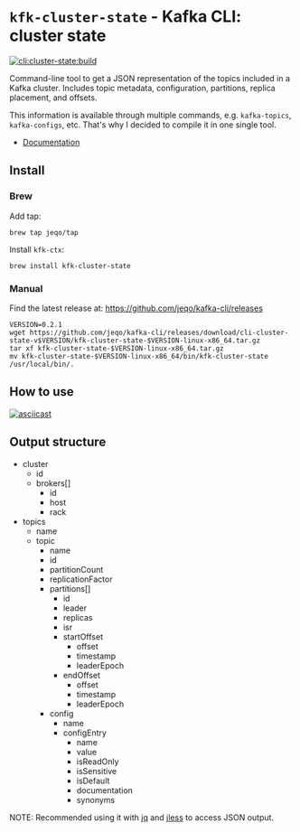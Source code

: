 # `kfk-cluster-state` - Kafka CLI: cluster state

[![cli:cluster-state:build](https://github.com/jeqo/kafka-cli/actions/workflows/cli-cluster-state-build.yml/badge.svg)](https://github.com/jeqo/kafka-cli/actions/workflows/cli-cluster-state-build.yml)

Command-line tool to get a JSON representation of the topics included in a Kafka cluster.
Includes topic metadata, configuration, partitions, replica placement, and offsets.

This information is available through multiple commands, e.g. `kafka-topics`, `kafka-configs`, etc.
That's why I decided to compile it in one single tool.

- [Documentation](./docs/kfk-cluster-state.adoc)

## Install

### Brew

Add tap:

```shell
brew tap jeqo/tap
```

Install `kfk-ctx`:

```shell
brew install kfk-cluster-state
```

### Manual

Find the latest release at: <https://github.com/jeqo/kafka-cli/releases>

```shell
VERSION=0.2.1
wget https://github.com/jeqo/kafka-cli/releases/download/cli-cluster-state-v$VERSION/kfk-cluster-state-$VERSION-linux-x86_64.tar.gz
tar xf kfk-cluster-state-$VERSION-linux-x86_64.tar.gz
mv kfk-cluster-state-$VERSION-linux-x86_64/bin/kfk-cluster-state /usr/local/bin/.
```

## How to use

[![asciicast](https://asciinema.org/a/482395.svg)](https://asciinema.org/a/482395)

## Output structure

- cluster
  - id
  - brokers[]
    - id
    - host
    - rack
- topics
  - name
  - topic
    - name
    - id
    - partitionCount
    - replicationFactor
    - partitions[]
      - id
      - leader
      - replicas
      - isr
      - startOffset
        - offset
        - timestamp
        - leaderEpoch
      - endOffset
        - offset
        - timestamp
        - leaderEpoch
    - config
      - name
      - configEntry
        - name
        - value
        - isReadOnly
        - isSensitive
        - isDefault
        - documentation
        - synonyms

NOTE: Recommended using it with [jq](https://stedolan.github.io/jq/) and [jless](https://github.com/PaulJuliusMartinez/jless) to access JSON output.
